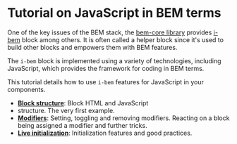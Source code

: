# Tutorial on JavaScript in BEM terms

One of the key issues of the BEM stack, the [bem-core
library](https://github.com/bem/bem-core) provides
[i-bem](https://github.com/bem/bem-core/tree/v1/common.blocks/i-bem) block among others.
It is often called a helper block since it's used to build other blocks and
empowers them with BEM features.

The `i-bem` block is implemented using a variety of technologies, including JavaScript,
which provides the framework for coding in BEM terms.

This tutorial details how to use `i-bem` features for JavaScript in your
components.

 * [**Block structure**](01-Block-structure.md): Block HTML and JavaScript
 * structure. The very first example.
 * [**Modifiers**](02-Modifiers.md): Setting, toggling and removing modifiers.
Reacting on a block being assigned a modifier and further tricks.
 * [**Live initialization**](03-Live-initialization.md): Initialization features and good practices.
